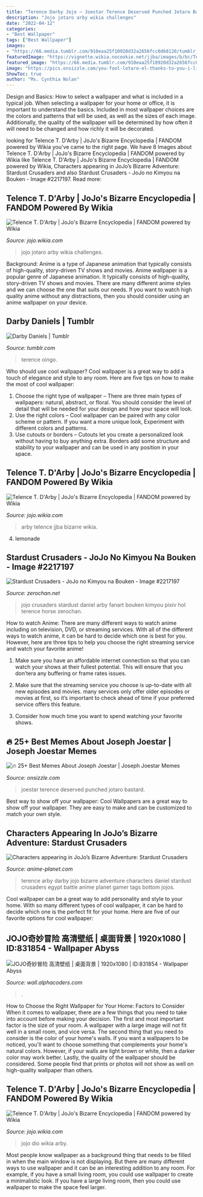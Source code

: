 ```yaml
---
title: "Terence Darby Jojo ~ Joestar Terence Deserved Punched Jotaro Bastard"
description: "Jojo jotaro arby wikia challenges"
date: "2022-04-12"
categories:
- "Best Wallpaper"
tags: ["Best Wallpaper"]
images:
- "https://66.media.tumblr.com/910eaa25f10920d32a2656fcc0d68120/tumblr_njr1jzjlOF1u7p5pmo3_500.png"
featuredImage: "https://vignette.wikia.nocookie.net/jjba/images/b/bc/Telence_with_the_Joestars.png/revision/latest/zoom-crop/width/240/height/240?cb=20150417224755"
featured_image: "https://66.media.tumblr.com/910eaa25f10920d32a2656fcc0d68120/tumblr_njr1jzjlOF1u7p5pmo3_500.png"
image: "https://pics.onsizzle.com/you-fool-lotaro-el-thanks-to-you-i-live-again-43204182.png"
ShowToc: true
author: "Ms. Cynthia Nolan"
---
```



Design and Basics: How to select a wallpaper and what is included in a typical job.
When selecting a wallpaper for your home or office, it is important to understand the basics. Included in most wallpaper choices are the colors and patterns that will be used, as well as the sizes of each image. Additionally, the quality of the wallpaper will be determined by how often it will need to be changed and how richly it will be decorated.

	

		
looking for Telence T. D&#039;Arby | JoJo&#039;s Bizarre Encyclopedia | FANDOM powered by Wikia you've came to the right page. We have 8 Images about Telence T. D&#039;Arby | JoJo&#039;s Bizarre Encyclopedia | FANDOM powered by Wikia like Telence T. D&#039;Arby | JoJo&#039;s Bizarre Encyclopedia | FANDOM powered by Wikia, Characters appearing in JoJo’s Bizarre Adventure: Stardust Crusaders and also Stardust Crusaders - JoJo no Kimyou na Bouken - Image #2217197. Read more:
		
    
## Telence T. D&#039;Arby | JoJo&#039;s Bizarre Encyclopedia | FANDOM Powered By Wikia

<img loading=lazy src="https://vignette.wikia.nocookie.net/jjba/images/5/54/Jotaro_challenges_Telence.png/revision/latest/zoom-crop/width/240/height/240?cb=20150501174347" onerror="this.onerror=null;this.src='https://tse4.mm.bing.net/th?id=OIP.8Dev7HUV2MTwgNe2nMwYIAAAAA&amp;pid=15.1';" alt="Telence T. D&#039;Arby | JoJo&#039;s Bizarre Encyclopedia | FANDOM powered by Wikia">

_Source: jojo.wikia.com_

>jojo jotaro arby wikia challenges. 

	

Background: Anime is a type of Japanese animation that typically consists of high-quality, story-driven TV shows and movies.
Anime wallpaper is a popular genre of Japanese animation. It typically consists of high-quality, story-driven TV shows and movies. There are many different anime styles and we can choose the one that suits our needs. If you want to watch high quality anime without any distractions, then you should consider using an anime wallpaper on your device.

    
## Darby Daniels | Tumblr

<img loading=lazy src="https://66.media.tumblr.com/910eaa25f10920d32a2656fcc0d68120/tumblr_njr1jzjlOF1u7p5pmo3_500.png" onerror="this.onerror=null;this.src='https://tse4.mm.bing.net/th?id=OIP.KIxUJTJGztCQH4908KzL4AFADD&amp;pid=15.1';" alt="Darby Daniels | Tumblr">

_Source: tumblr.com_

>terence oingo. 

	

Who should use cool wallpaper?
Cool wallpaper is a great way to add a touch of elegance and style to any room. Here are five tips on how to make the most of cool wallpaper: 
1) Choose the right type of wallpaper – There are three main types of wallpapers: natural, abstract, or floral. You should consider the level of detail that will be needed for your design and how your space will look. 
2) Use the right colors – Cool wallpaper can be paired with any color scheme or pattern. If you want a more unique look, Experiment with different colors and patterns. 
3) Use cutouts or borders – Cutouts let you create a personalized look without having to buy anything extra. Borders add some structure and stability to your wallpaper and can be used in any position in your space.

    
## Telence T. D&#039;Arby | JoJo&#039;s Bizarre Encyclopedia | FANDOM Powered By Wikia

<img loading=lazy src="https://vignette.wikia.nocookie.net/jjba/images/b/b8/TD&#039;ArbyJJBA.png/revision/latest?cb=20140914090948" onerror="this.onerror=null;this.src='https://tse3.mm.bing.net/th?id=OIP.6-NbVctJhJQnwmxAPwI-KAHaKC&amp;pid=15.1';" alt="Telence T. D&#039;Arby | JoJo&#039;s Bizarre Encyclopedia | FANDOM powered by Wikia">

_Source: jojo.wikia.com_

>arby telence jjba bizarre wikia. 

	

4. lemonade 

    
## Stardust Crusaders - JoJo No Kimyou Na Bouken - Image #2217197

<img loading=lazy src="https://s1.zerochan.net/Stardust.Crusaders.600.2217197.jpg" onerror="this.onerror=null;this.src='https://tse1.mm.bing.net/th?id=OIP.tYS7Jj0q469AneW2W442EAHaFw&amp;pid=15.1';" alt="Stardust Crusaders - JoJo no Kimyou na Bouken - Image #2217197">

_Source: zerochan.net_

>jojo crusaders stardust daniel arby fanart bouken kimyou pixiv hol terence horse zerochan. 

	

How to watch Anime: There are many different ways to watch anime including on television, DVD, or streaming services.
With all of the different ways to watch anime, it can be hard to decide which one is best for you. However, here are three tips to help you choose the right streaming service and watch your favorite anime!
1. Make sure you have an affordable internet connection so that you can watch your shows at their fullest potential. This will ensure that you don’tera any buffering or frame rates issues.

2. Make sure that the streaming service you choose is up-to-date with all new episodes and movies. many services only offer older episodes or movies at first, so it’s important to check ahead of time if your preferred service offers this feature.

3. Consider how much time you want to spend watching your favorite shows.

    
## 🔥 25+ Best Memes About Joseph Joestar | Joseph Joestar Memes

<img loading=lazy src="https://pics.onsizzle.com/you-fool-lotaro-el-thanks-to-you-i-live-again-43204182.png" onerror="this.onerror=null;this.src='https://tse2.mm.bing.net/th?id=OIP.qg4KME13OXAoLyspFjGjWQHaSl&amp;pid=15.1';" alt="🔥 25+ Best Memes About Joseph Joestar | Joseph Joestar Memes">

_Source: onsizzle.com_

>joestar terence deserved punched jotaro bastard. 

	

Best way to show off your wallpaper:
Cool Wallpapers are a great way to show off your wallpaper. They are easy to make and can be customized to match your own style.

    
## Characters Appearing In JoJo’s Bizarre Adventure: Stardust Crusaders

<img loading=lazy src="http://www.anime-planet.com/images/characters/thumbs/terence-t-darby-28514.jpg?t=1430511560" onerror="this.onerror=null;this.src='https://tse3.mm.bing.net/th?id=OIP.PO5gPjxUSpfCE99nowW8wQAAAA&amp;pid=15.1';" alt="Characters appearing in JoJo’s Bizarre Adventure: Stardust Crusaders">

_Source: anime-planet.com_

>terence arby darby jojo bizarre adventure characters daniel stardust crusaders egypt battle anime planet gamer tags bottom jojos. 

	

Cool wallpaper can be a great way to add personality and style to your home. With so many different types of cool wallpaper, it can be hard to decide which one is the perfect fit for your home. Here are five of our favorite options for cool wallpaper: 

    
## JOJO奇妙冒险 高清壁纸 | 桌面背景 | 1920x1080 | ID:831854 - Wallpaper Abyss

<img loading=lazy src="https://images4.alphacoders.com/831/thumb-1920-831854.jpg" onerror="this.onerror=null;this.src='https://tse4.mm.bing.net/th?id=OIP.9upZNDKanX5xYr8ldH48tQHaEK&amp;pid=15.1';" alt="JOJO奇妙冒险 高清壁纸 | 桌面背景 | 1920x1080 | ID:831854 - Wallpaper Abyss">

_Source: wall.alphacoders.com_

>. 

	

How to Choose the Right Wallpaper for Your Home: Factors to Consider
When it comes to wallpaper, there are a few things that you need to take into account before making your decision. The first and most important factor is the size of your room. A wallpaper with a large image will not fit well in a small room, and vice versa. 
The second thing that you need to consider is the color of your home's walls. If you want a wallpapers to be noticed, you'll want to choose something that complements your home's natural colors. However, if your walls are light brown or white, then a darker color may work better. 
Lastly, the quality of the wallpaper should be considered. Some people find that prints or photos will not show as well on high-quality wallpaper than others.

    
## Telence T. D&#039;Arby | JoJo&#039;s Bizarre Encyclopedia | FANDOM Powered By Wikia

<img loading=lazy src="https://vignette.wikia.nocookie.net/jjba/images/b/bc/Telence_with_the_Joestars.png/revision/latest/zoom-crop/width/240/height/240?cb=20150417224755" onerror="this.onerror=null;this.src='https://tse2.mm.bing.net/th?id=OIP.B59kp4edSHVuP_LOeDHusQAAAA&amp;pid=15.1';" alt="Telence T. D&#039;Arby | JoJo&#039;s Bizarre Encyclopedia | FANDOM powered by Wikia">

_Source: jojo.wikia.com_

>jojo dio wikia arby. 

	

Most people know wallpaper as a background thing that needs to be filled in when the main window is not displaying. But there are many different ways to use wallpaper and it can be an interesting addition to any room. For example, if you have a small living room, you could use wallpaper to create a minimalistic look. If you have a large living room, then you could use wallpaper to make the space feel larger.

